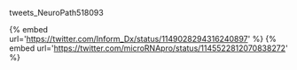 tweets_NeuroPath518093

{% embed url='https://twitter.com/Inform_Dx/status/1149028294316240897' %}
{% embed url='https://twitter.com/microRNApro/status/1145522812070838272' %}
